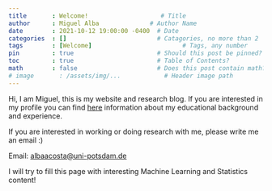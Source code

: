 ```yaml
---
title       : Welcome!                    # Title
author      : Miguel Alba              # Author Name
date        : 2021-10-12 19:00:00 -0400  # Date
categories  : []                         # Catagories, no more than 2
tags        : [Welcome]                         # Tags, any number
pin         : true                       # Should this post be pinned?
toc         : true                       # Table of Contents?
math        : false                      # Does this post contain math?
# image       : /assets/img/...            # Header image path
---
```


Hi, I am Miguel, this is my website and research blog. If you are interested in my profile you can find [here](/about) information about my educational background and experience.

If you are interested in working or doing research with me, please write me an email :) 

Email: <albaacosta@uni-potsdam.de>

I will try to fill this page with interesting Machine Learning and Statistics content!